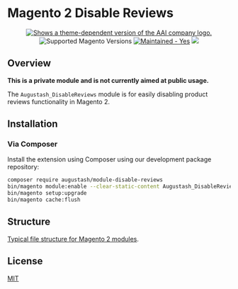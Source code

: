 # Magento 2 Disable Reviews

<div align="center">
    <a href="https://augustash.com" target="_blank">
        <picture>
            <source media="(prefers-color-scheme: dark)" srcset="https://augustash.s3.amazonaws.com/logos/ash-inline-invert-500.png">
            <source media="(prefers-color-scheme: light)" srcset="https://augustash.s3.amazonaws.com/logos/ash-inline-color-500.png">
            <img alt="Shows a theme-dependent version of the AAI company logo." src="https://augustash.s3.amazonaws.com/logos/ash-inline-color-500.png">
        </picture>
    </a>
</div>

<div align="center">
    <img src="https://img.shields.io/badge/magento-2.3%20|%202.4-brightgreen.svg?logo=magento&longCache=true&style=flat-square" alt="Supported Magento Versions" />
    <a href="https://github.com/augustash/magento2-module-disable-reviews/graphs/commit-activity" target="_blank"><img src="https://img.shields.io/badge/maintained%3F-yes-brightgreen.svg?style=flat-square" alt="Maintained - Yes" /></a>
    <a href="https://opensource.org/licenses/MIT" target="_blank"><img src="https://img.shields.io/badge/license-MIT-blue.svg" /></a>
</div>

## Overview

**This is a private module and is not currently aimed at public usage.**

The `Augustash_DisableReviews` module is for easily disabling product reviews functionality in Magento 2.

## Installation

### Via Composer

Install the extension using Composer using our development package repository:

```bash
composer require augustash/module-disable-reviews
bin/magento module:enable --clear-static-content Augustash_DisableReviews
bin/magento setup:upgrade
bin/magento cache:flush
```

## Structure

[Typical file structure for Magento 2 modules](https://developer.adobe.com/commerce/php/development/build/component-file-structure/).

## License

[MIT](https://opensource.org/licenses/MIT)
